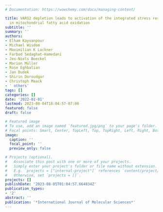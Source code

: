 ```yaml
---
# Documentation: https://wowchemy.com/docs/managing-content/

title: VARS2 depletion leads to activation of the integrated stress response and disruptions
  in mitochondrial fatty acid oxidation
subtitle: ''
summary: ''
authors:
- Elham Kayvanpour
- Michael Wisdom
- Maximilian K Lackner
- Farbod Sedaghat-Hamedani
- Jes-Niels Boeckel
- Marion Müller
- Rose Eghbalian
- Jan Dudek
- Shirin Doroudgar
- Christoph Maack
- ' others'
tags: []
categories: []
date: '2022-01-01'
lastmod: 2023-08-04T18:04:57-07:00
featured: false
draft: false

# Featured image
# To use, add an image named `featured.jpg/png` to your page's folder.
# Focal points: Smart, Center, TopLeft, Top, TopRight, Left, Right, BottomLeft, Bottom, BottomRight.
image:
  caption: ''
  focal_point: ''
  preview_only: false

# Projects (optional).
#   Associate this post with one or more of your projects.
#   Simply enter your project's folder or file name without extension.
#   E.g. `projects = ["internal-project"]` references `content/project/deep-learning/index.md`.
#   Otherwise, set `projects = []`.
projects: []
publishDate: '2023-08-05T01:04:57.664834Z'
publication_types:
- '2'
abstract: ''
publication: '*International Journal of Molecular Sciences*'
---
```

